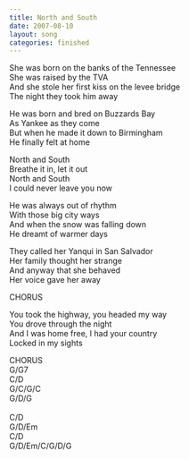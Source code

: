 ```yaml
---
title: North and South
date: 2007-08-10
layout: song
categories: finished
---
```

She was born on the banks of the Tennessee  
She was raised by the TVA  
And she stole her first kiss on the levee bridge  
The night they took him away

He was born and bred on Buzzards Bay  
As Yankee as they come  
But when he made it down to Birmingham  
He finally felt at home

<div class="chorus">
  North and South<br />
  Breathe it in, let it out<br />
  North and South<br />
  I could never leave you now
</div>

He was always out of rhythm  
With those big city ways  
And when the snow was falling down  
He dreamt of warmer days

They called her Yanqui in San Salvador  
Her family thought her strange  
And anyway that she behaved  
Her voice gave her away

<div class="chorus">CHORUS</div>

You took the highway, you headed my way  
You drove through the night  
And I was home free, I had your country  
Locked in my sights

<div class="chorus">CHORUS</div>

<div class="chords">
  G/G7<br />
  C/D<br />
  G/C/G/C<br />
  G/D/G<br />
  <br />
  C/D<br />
  G/D/Em<br />
  C/D<br />
  G/D/Em/C/G/D/G
</div>

